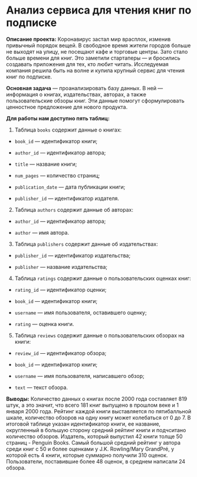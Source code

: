 # Анализ сервиса для чтения ĸниг по подписĸе
**Описание проекта:** Коронавирус застал мир врасплох, изменив привычный порядок вещей. В свободное время жители городов больше не выходят на улицу, не посещают кафе и торговые центры. Зато стало больше времени для книг. Это заметили стартаперы — и бросились создавать приложения для тех, кто любит читать. Исследуемая компания решила быть на волне и купила крупный сервис для чтения книг по подписке. 

**Основная задача** — проанализировать базу данных. В ней — информация о книгах, издательствах, авторах, а также пользовательские обзоры книг. Эти данные помогут сформулировать ценностное предложение для нового продукта.

**Для работы нам доступно пять таблиц:**

1) Таблица `books` содержит данные о книгах:

- `book_id` — идентификатор книги;

- `author_id` — идентификатор автора;

- `title` — название книги;

- `num_pages` — количество страниц;

- `publication_date` — дата публикации книги;

- `publisher_id` — идентификатор издателя.

2) Таблица `authors` содержит данные об авторах:

- `author_id` — идентификатор автора;

- `author` — имя автора.

3) Таблица `publishers` содержит данные об издательствах:

- `publisher_id` — идентификатор издательства;

- `publisher` — название издательства;

4) Таблица `ratings` содержит данные о пользовательских оценках книг:

- `rating_id` — идентификатор оценки;

- `book_id` — идентификатор книги;

- `username` — имя пользователя, оставившего оценку;

- `rating` — оценка книги.

5) Таблица `reviews` содержит данные о пользовательских обзорах на книги:

- `review_id` — идентификатор обзора;

- `book_id` — идентификатор книги;

- `username` — имя пользователя, написавшего обзор;

- `text` — текст обзора.

**Выводы:** Количество данных о книгах после 2000 года составляет 819 штук, а это значит, что всего 181 книг выпущено в прошлом веке и 1 января 2000 года. Рейтинг каждой книги выставляется по пятибалльной шкале, количество обзоров на одну книгу может колебаться от 0 до 7. В итоговой таблице указан идентификатор книги, ее название, округленный в большую сторону средний рейтинг книги и подчситано количество обзоров. Издатель, который выпустил 42 книги толще 50 страниц - Penguin Books. Самый большой средний рейтинг у автора среди книг с 50 и более оценками у J.K. Rowling/Mary GrandPré, у которой есть 4 книги, которые суммарно получили 310 оценок. Пользователи, поставившие более 48 оценок, в среднем написали 24 обзора.
